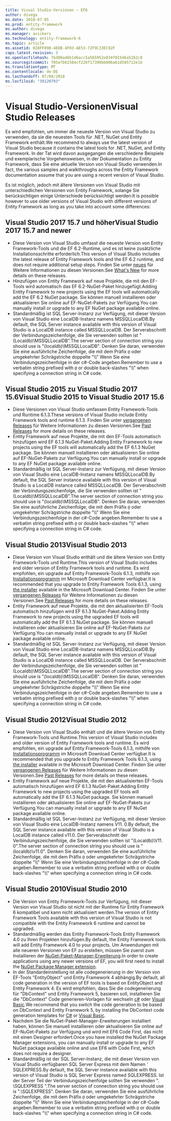 ```yaml
---
title: Visual Studio-Versionen – EF6
author: divega
ms.date: 2018-07-05
ms.prod: entity-framework
ms.author: divega
ms.manager: avickers
ms.technology: entity-framework-6
ms.topic: article
ms.assetid: 028FF890-4EDB-4F03-AE53-72F9C33EC92F
caps.latest.revision: 3
ms.openlocfilehash: 7bd08a46b1d6acc5a565952e834f01546a5262c8
ms.sourcegitcommit: f05e7b62584cf228f17390bb086a61d505712e1b
ms.translationtype: MT
ms.contentlocale: de-DE
ms.lasthandoff: 07/08/2018
ms.locfileid: "39120793"
---
```

# <a name="visual-studio-releases"></a><span data-ttu-id="906be-102">Visual Studio-Versionen</span><span class="sxs-lookup"><span data-stu-id="906be-102">Visual Studio Releases</span></span>

<span data-ttu-id="906be-103">Es wird empfohlen, um immer die neueste Version von Visual Studio zu verwenden, da sie die neuesten Tools für .NET, NuGet und Entity Framework enthält.</span><span class="sxs-lookup"><span data-stu-id="906be-103">We recommend to always use the latest version of Visual Studio because it contains the latest tools for .NET, NuGet, and Entity Framework.</span></span>
<span data-ttu-id="906be-104">In der Tat wird davon ausgegangen die verschiedene Beispiele und exemplarische Vorgehensweisen, in der Dokumentation zu Entity Framework, dass Sie eine aktuelle Version von Visual Studio verwenden.</span><span class="sxs-lookup"><span data-stu-id="906be-104">In fact, the various samples and walkthroughs across the Entity Framework documentation assume that you are using a recent version of Visual Studio.</span></span>

<span data-ttu-id="906be-105">Es ist möglich, jedoch mit ältere Versionen von Visual Studio mit unterschiedlichen Versionen von Entity Framework, solange Sie berücksichtigen einige Unterschiede berücksichtigt werden:</span><span class="sxs-lookup"><span data-stu-id="906be-105">It is possible however to use older versions of Visual Studio with different versions of Entity Framework as long as you take into account some differences:</span></span>

## <a name="visual-studio-2017-157-and-newer"></a><span data-ttu-id="906be-106">Visual Studio 2017 15.7 und höher</span><span class="sxs-lookup"><span data-stu-id="906be-106">Visual Studio 2017 15.7 and newer</span></span>

- <span data-ttu-id="906be-107">Diese Version von Visual Studio umfasst die neueste Version von Entity Framework-Tools und die EF 6.2-Runtime, und es ist keine zusätzliche Installationsschritte erforderlich.</span><span class="sxs-lookup"><span data-stu-id="906be-107">This version of Visual Studio includes the latest release of Entity Framework tools and the EF 6.2 runtime, and does not require additional setup steps.</span></span>
<span data-ttu-id="906be-108">Finden Sie unter [neues](~/ef6/what-is-new/index.md) für Weitere Informationen zu diesen Versionen.</span><span class="sxs-lookup"><span data-stu-id="906be-108">See [What's New](~/ef6/what-is-new/index.md) for more details on these releases.</span></span>
- <span data-ttu-id="906be-109">Hinzufügen von Entity Framework auf neue Projekte, die mit den EF-Tools wird automatisch das EF 6.2-NuGet-Paket hinzugefügt.</span><span class="sxs-lookup"><span data-stu-id="906be-109">Adding Entity Framework to new projects using the EF tools will automatically add the EF 6.2 NuGet package.</span></span>
<span data-ttu-id="906be-110">Sie können manuell installieren oder aktualisieren Sie online auf EF-NuGet-Pakets zur Verfügung.</span><span class="sxs-lookup"><span data-stu-id="906be-110">You can manually install or upgrade to any EF NuGet package available online.</span></span>
- <span data-ttu-id="906be-111">Standardmäßig ist SQL Server-Instanz zur Verfügung, mit dieser Version von Visual Studio eine LocalDB-Instanz namens MSSQLLocalDB.</span><span class="sxs-lookup"><span data-stu-id="906be-111">By default, the SQL Server instance available with this version of Visual Studio is a LocalDB instance called MSSQLLocalDB.</span></span>
<span data-ttu-id="906be-112">Der Serverabschnitt der Verbindungszeichenfolge, die Sie verwenden sollten ist "(Localdb)\\MSSQLLocalDB".</span><span class="sxs-lookup"><span data-stu-id="906be-112">The server section of connection string you should use is "(localdb)\\MSSQLLocalDB".</span></span>
<span data-ttu-id="906be-113">Denken Sie daran, verwenden Sie eine ausführliche Zeichenfolge, die mit dem Präfix `@` oder umgekehrter Schrägstriche doppelte "\\\\" Wenn Sie eine Verbindungszeichenfolge in der c#-Code angeben.</span><span class="sxs-lookup"><span data-stu-id="906be-113">Remember to use a verbatim string prefixed with `@` or double back-slashes "\\\\" when specifying a connection string in C# code.</span></span>  


## <a name="visual-studio-2015-to-visual-studio-2017-156"></a><span data-ttu-id="906be-114">Visual Studio 2015 zu Visual Studio 2017 15.6</span><span class="sxs-lookup"><span data-stu-id="906be-114">Visual Studio 2015 to Visual Studio 2017 15.6</span></span>

- <span data-ttu-id="906be-115">Diese Versionen von Visual Studio umfassen Entity Framework-Tools und Runtime 6.1.3.</span><span class="sxs-lookup"><span data-stu-id="906be-115">These versions of Visual Studio include Entity Framework tools and runtime 6.1.3.</span></span>
<span data-ttu-id="906be-116">Finden Sie unter [vergangenen Releases](~/ef6/what-is-new/past-releases.md#ef-613) für Weitere Informationen zu diesen Versionen.</span><span class="sxs-lookup"><span data-stu-id="906be-116">See [Past Releases](~/ef6/what-is-new/past-releases.md#ef-613) for more details on these releases.</span></span>
- <span data-ttu-id="906be-117">Entity Framework auf neue Projekte, die mit den EF-Tools automatisch hinzufügen wird EF 6.1.3 NuGet-Paket.</span><span class="sxs-lookup"><span data-stu-id="906be-117">Adding Entity Framework to new projects using the EF tools will automatically add the EF 6.1.3 NuGet package.</span></span>
<span data-ttu-id="906be-118">Sie können manuell installieren oder aktualisieren Sie online auf EF-NuGet-Pakets zur Verfügung.</span><span class="sxs-lookup"><span data-stu-id="906be-118">You can manually install or upgrade to any EF NuGet package available online.</span></span>
- <span data-ttu-id="906be-119">Standardmäßig ist SQL Server-Instanz zur Verfügung, mit dieser Version von Visual Studio eine LocalDB-Instanz namens MSSQLLocalDB.</span><span class="sxs-lookup"><span data-stu-id="906be-119">By default, the SQL Server instance available with this version of Visual Studio is a LocalDB instance called MSSQLLocalDB.</span></span>
<span data-ttu-id="906be-120">Der Serverabschnitt der Verbindungszeichenfolge, die Sie verwenden sollten ist "(Localdb)\\MSSQLLocalDB".</span><span class="sxs-lookup"><span data-stu-id="906be-120">The server section of connection string you should use is "(localdb)\\MSSQLLocalDB".</span></span>
<span data-ttu-id="906be-121">Denken Sie daran, verwenden Sie eine ausführliche Zeichenfolge, die mit dem Präfix `@` oder umgekehrter Schrägstriche doppelte "\\\\" Wenn Sie eine Verbindungszeichenfolge in der c#-Code angeben.</span><span class="sxs-lookup"><span data-stu-id="906be-121">Remember to use a verbatim string prefixed with `@` or double back-slashes "\\\\" when specifying a connection string in C# code.</span></span>  


## <a name="visual-studio-2013"></a><span data-ttu-id="906be-122">Visual Studio 2013</span><span class="sxs-lookup"><span data-stu-id="906be-122">Visual Studio 2013</span></span>
- <span data-ttu-id="906be-123">Diese Version von Visual Studio enthält und die ältere Version von Entity Framework-Tools und Runtime.</span><span class="sxs-lookup"><span data-stu-id="906be-123">This version of Visual Studio includes and older version of Entity Framework tools and runtime.</span></span>
<span data-ttu-id="906be-124">Es wird empfohlen, ein upgrade auf Entity Framework-Tools 6.1.3, mithilfe von [Installationsprogramm](https://www.microsoft.com/en-us/download/details.aspx?id=40762) im Microsoft Download Center verfügbar.</span><span class="sxs-lookup"><span data-stu-id="906be-124">It is recommended that you upgrade to Entity Framework Tools 6.1.3, using [the installer](https://www.microsoft.com/en-us/download/details.aspx?id=40762) available in the Microsoft Download Center.</span></span>
<span data-ttu-id="906be-125">Finden Sie unter [vergangenen Releases](~/ef6/what-is-new/past-releases.md#ef-613) für Weitere Informationen zu diesen Versionen.</span><span class="sxs-lookup"><span data-stu-id="906be-125">See [Past Releases](~/ef6/what-is-new/past-releases.md#ef-613) for more details on these releases.</span></span>
- <span data-ttu-id="906be-126">Entity Framework auf neue Projekte, die mit den aktualisierten EF-Tools automatisch hinzufügen wird EF 6.1.3 NuGet-Paket.</span><span class="sxs-lookup"><span data-stu-id="906be-126">Adding Entity Framework to new projects using the upgraded EF tools will automatically add the EF 6.1.3 NuGet package.</span></span>
<span data-ttu-id="906be-127">Sie können manuell installieren oder aktualisieren Sie online auf EF-NuGet-Pakets zur Verfügung.</span><span class="sxs-lookup"><span data-stu-id="906be-127">You can manually install or upgrade to any EF NuGet package available online.</span></span>
- <span data-ttu-id="906be-128">Standardmäßig ist SQL Server-Instanz zur Verfügung, mit dieser Version von Visual Studio eine LocalDB-Instanz namens MSSQLLocalDB.</span><span class="sxs-lookup"><span data-stu-id="906be-128">By default, the SQL Server instance available with this version of Visual Studio is a LocalDB instance called MSSQLLocalDB.</span></span>
<span data-ttu-id="906be-129">Der Serverabschnitt der Verbindungszeichenfolge, die Sie verwenden sollten ist "(Localdb)\\MSSQLLocalDB".</span><span class="sxs-lookup"><span data-stu-id="906be-129">The server section of connection string you should use is "(localdb)\\MSSQLLocalDB".</span></span>
<span data-ttu-id="906be-130">Denken Sie daran, verwenden Sie eine ausführliche Zeichenfolge, die mit dem Präfix `@` oder umgekehrter Schrägstriche doppelte "\\\\" Wenn Sie eine Verbindungszeichenfolge in der c#-Code angeben.</span><span class="sxs-lookup"><span data-stu-id="906be-130">Remember to use a verbatim string prefixed with `@` or double back-slashes "\\\\" when specifying a connection string in C# code.</span></span>  

## <a name="visual-studio-2012"></a><span data-ttu-id="906be-131">Visual Studio 2012</span><span class="sxs-lookup"><span data-stu-id="906be-131">Visual Studio 2012</span></span>

- <span data-ttu-id="906be-132">Diese Version von Visual Studio enthält und die ältere Version von Entity Framework-Tools und Runtime.</span><span class="sxs-lookup"><span data-stu-id="906be-132">This version of Visual Studio includes and older version of Entity Framework tools and runtime.</span></span>
<span data-ttu-id="906be-133">Es wird empfohlen, ein upgrade auf Entity Framework-Tools 6.1.3, mithilfe von [Installationsprogramm](https://www.microsoft.com/en-us/download/details.aspx?id=40762) im Microsoft Download Center verfügbar.</span><span class="sxs-lookup"><span data-stu-id="906be-133">It is recommended that you upgrade to Entity Framework Tools 6.1.3, using [the installer](https://www.microsoft.com/en-us/download/details.aspx?id=40762) available in the Microsoft Download Center.</span></span>
<span data-ttu-id="906be-134">Finden Sie unter [vergangenen Releases](~/ef6/what-is-new/past-releases.md#ef-613) für Weitere Informationen zu diesen Versionen.</span><span class="sxs-lookup"><span data-stu-id="906be-134">See [Past Releases](~/ef6/what-is-new/past-releases.md#ef-613) for more details on these releases.</span></span>
- <span data-ttu-id="906be-135">Entity Framework auf neue Projekte, die mit den aktualisierten EF-Tools automatisch hinzufügen wird EF 6.1.3 NuGet-Paket.</span><span class="sxs-lookup"><span data-stu-id="906be-135">Adding Entity Framework to new projects using the upgraded EF tools will automatically add the EF 6.1.3 NuGet package.</span></span>
<span data-ttu-id="906be-136">Sie können manuell installieren oder aktualisieren Sie online auf EF-NuGet-Pakets zur Verfügung.</span><span class="sxs-lookup"><span data-stu-id="906be-136">You can manually install or upgrade to any EF NuGet package available online.</span></span>
- <span data-ttu-id="906be-137">Standardmäßig ist SQL Server-Instanz zur Verfügung, mit dieser Version von Visual Studio eine LocalDB-Instanz namens V11. 0.</span><span class="sxs-lookup"><span data-stu-id="906be-137">By default, the SQL Server instance available with this version of Visual Studio is a LocalDB instance called v11.0.</span></span>
<span data-ttu-id="906be-138">Der Serverabschnitt der Verbindungszeichenfolge, die Sie verwenden sollten ist "(Localdb)\\V11. 0".</span><span class="sxs-lookup"><span data-stu-id="906be-138">The server section of connection string you should use is "(localdb)\\v11.0".</span></span>
<span data-ttu-id="906be-139">Denken Sie daran, verwenden Sie eine ausführliche Zeichenfolge, die mit dem Präfix `@` oder umgekehrter Schrägstriche doppelte "\\\\" Wenn Sie eine Verbindungszeichenfolge in der c#-Code angeben.</span><span class="sxs-lookup"><span data-stu-id="906be-139">Remember to use a verbatim string prefixed with `@` or double back-slashes "\\\\" when specifying a connection string in C# code.</span></span>  

## <a name="visual-studio-2010"></a><span data-ttu-id="906be-140">Visual Studio 2010</span><span class="sxs-lookup"><span data-stu-id="906be-140">Visual Studio 2010</span></span>

- <span data-ttu-id="906be-141">Die Version von Entity Framework-Tools zur Verfügung, mit dieser Version von Visual Studio ist nicht mit der Runtime für Entity Framework 6 kompatibel und kann nicht aktualisiert werden.</span><span class="sxs-lookup"><span data-stu-id="906be-141">The version of Entity Framework Tools available with this version of Visual Studio is not compatible with the Entity Framework 6 runtime and cannot be upgraded.</span></span>
- <span data-ttu-id="906be-142">Standardmäßig werden das Entity Framework-Tools Entity Framework 4.0 zu Ihren Projekten hinzufügen.</span><span class="sxs-lookup"><span data-stu-id="906be-142">By default, the Entity Framework tools will add Entity Framework 4.0 to your projects.</span></span>
<span data-ttu-id="906be-143">Um Anwendungen mit alle neueren Versionen von EF zu erstellen, müssen Sie zuerst zum Installieren der [NuGet-Paket-Manager-Erweiterung](https://marketplace.visualstudio.com/items?itemName=NuGetTeam.NuGetPackageManager).</span><span class="sxs-lookup"><span data-stu-id="906be-143">In order to create applications using any newer versions of EF, you will first need to install the [NuGet Package Manager extension](https://marketplace.visualstudio.com/items?itemName=NuGetTeam.NuGetPackageManager).</span></span>
- <span data-ttu-id="906be-144">In der Standardeinstellung ist alle codegenerierung in der Version von EF-Tools "EntityObject" und Entity Framework 4 abhängig.</span><span class="sxs-lookup"><span data-stu-id="906be-144">By default, all code generation in the version of EF tools is based on EntityObject and Entity Framework 4.</span></span>
<span data-ttu-id="906be-145">Es wird empfohlen, dass Sie die codegenerierung für "DbContext" und Entity Framework 5, basieren soll, installieren Sie die "DbContext" Code generieren-Vorlagen für wechseln [c#](https://marketplace.visualstudio.com/items?itemName=EntityFrameworkTeam.EF5xDbContextGeneratorforC) oder [Visual Basic](https://marketplace.visualstudio.com/items?itemName=EntityFrameworkTeam.EF5xDbContextGeneratorforVBNET).</span><span class="sxs-lookup"><span data-stu-id="906be-145">We recommend that you switch the code generation to be based on DbContext and Entity Framework 5, by installing the DbContext code generation templates for [C#](https://marketplace.visualstudio.com/items?itemName=EntityFrameworkTeam.EF5xDbContextGeneratorforC) or [Visual Basic](https://marketplace.visualstudio.com/items?itemName=EntityFrameworkTeam.EF5xDbContextGeneratorforVBNET).</span></span>
- <span data-ttu-id="906be-146">Nachdem Sie die NuGet-Paket-Manager-Erweiterungen installiert haben, können Sie manuell installieren oder aktualisieren Sie online auf EF-NuGet-Pakets zur Verfügung und wird mit EF6 Code First, das nicht mit einen Designer erfordert.</span><span class="sxs-lookup"><span data-stu-id="906be-146">Once you have installed the NuGet Package Manager extensions, you can manually install or upgrade to any EF NuGet package available online and use EF6 with Code First, which does not require a designer.</span></span>
- <span data-ttu-id="906be-147">Standardmäßig ist der SQL Server-Instanz, die mit dieser Version von Visual Studio verfügbaren SQL Server Express mit dem Namen ' SQLEXPRESS.</span><span class="sxs-lookup"><span data-stu-id="906be-147">By default, the SQL Server instance available with this version of Visual Studio is SQL Server Express named SQLEXPRESS.</span></span>
<span data-ttu-id="906be-148">Ist der Server Teil der Verbindungszeichenfolge sollten Sie verwenden ". \\SQLEXPRESS ".</span><span class="sxs-lookup"><span data-stu-id="906be-148">The server section of connection string you should use is ".\\SQLEXPRESS".</span></span>
<span data-ttu-id="906be-149">Denken Sie daran, verwenden Sie eine ausführliche Zeichenfolge, die mit dem Präfix `@` oder umgekehrter Schrägstriche doppelte "\\\\" Wenn Sie eine Verbindungszeichenfolge in der c#-Code angeben.</span><span class="sxs-lookup"><span data-stu-id="906be-149">Remember to use a verbatim string prefixed with `@` or double back-slashes "\\\\" when specifying a connection string in C# code.</span></span>
